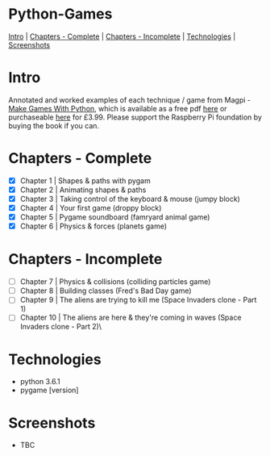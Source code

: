 # Python-Games

[Intro](#intro) | [Chapters - Complete](#chapters_complete) | [Chapters - Incomplete](#chapters_incomplete) | [Technologies](#technologies) | [Screenshots](#Screenshots)

# <a name="intro">Intro

Annotated and worked examples of each technique / game from Magpi - [Make Games With Python](https://www.raspberrypi.org/magpi/issues/essentials-games-vol1/), which is available as a free pdf [here](https://www.raspberrypi.org/magpi-issues/Essentials_Games_v1.pdf) or purchaseable [here](https://www.raspberrypi.org/magpi/issues/essentials-games-vol1/) for £3.99.  Please support the Raspberry Pi foundation by buying the book if you can. 

# <a name="chapters_complete">Chapters - Complete

- [X] Chapter 1 | Shapes & paths with pygam
- [X] Chapter 2 | Animating shapes & paths
- [X] Chapter 3 | Taking control of the keyboard & mouse (jumpy block)
- [X] Chapter 4 | Your first game (droppy block)
- [X] Chapter 5 | Pygame soundboard (famryard animal game)
- [X] Chapter 6 | Physics & forces (planets game)

# <a name="chapters_incomplete">Chapters - Incomplete

- [ ] Chapter 7 | Physics & collisions (colliding particles game)
- [ ] Chapter 8 | Building classes (Fred's Bad Day game)
- [ ] Chapter 9 | The aliens are trying to kill me (Space Invaders clone - Part 1)
- [ ] Chapter 10 | The aliens are here & they're coming in waves (Space Invaders clone - Part 2)\

# <a name="screenshots">Technologies

- python 3.6.1
- pygame [version]

# <a name="screenshots">Screenshots

- TBC

